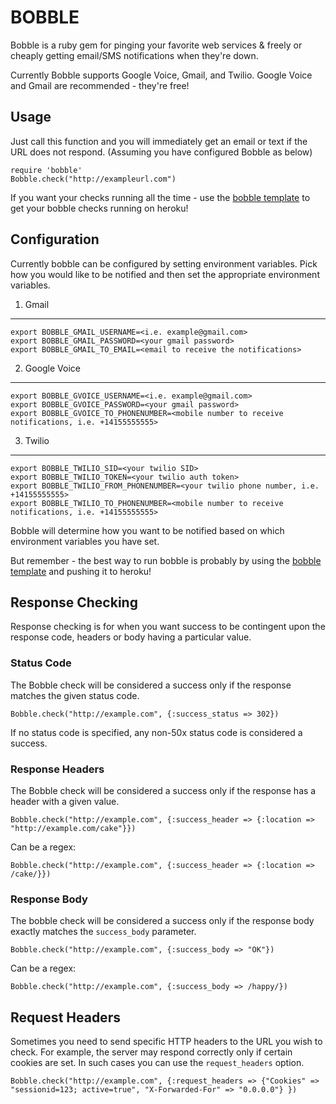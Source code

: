 BOBBLE
======

Bobble is a ruby gem for pinging your favorite web services &amp; freely or cheaply getting email/SMS notifications when they&#39;re down.

Currently Bobble supports Google Voice, Gmail, and Twilio. Google Voice and Gmail are recommended - they're free!


Usage
-----

Just call this function and you will immediately get an email or text if the URL does not respond. (Assuming you have configured Bobble as below)

    require 'bobble'
    Bobble.check("http://exampleurl.com")

If you want your checks running all the time - use the [bobble template](http://github.com/ahfarmer/bobble-template) to get your bobble checks running on heroku!


Configuration
------------

Currently bobble can be configured by setting environment variables. Pick how you would like to be notified and then set the appropriate environment variables.


1. Gmail
--------

    export BOBBLE_GMAIL_USERNAME=<i.e. example@gmail.com>
    export BOBBLE_GMAIL_PASSWORD=<your gmail password>
    export BOBBLE_GMAIL_TO_EMAIL=<email to receive the notifications>


2. Google Voice
---------------

    export BOBBLE_GVOICE_USERNAME=<i.e. example@gmail.com>
    export BOBBLE_GVOICE_PASSWORD=<your gmail password>
    export BOBBLE_GVOICE_TO_PHONENUMBER=<mobile number to receive notifications, i.e. +14155555555>


3. Twilio
---------

    export BOBBLE_TWILIO_SID=<your twilio SID>
    export BOBBLE_TWILIO_TOKEN=<your twilio auth token>
    export BOBBLE_TWILIO_FROM_PHONENUMBER=<your twilio phone number, i.e. +14155555555>
    export BOBBLE_TWILIO_TO_PHONENUMBER=<mobile number to receive notifications, i.e. +14155555555>


Bobble will determine how you want to be notified based on which environment variables you have set.

But remember - the best way to run bobble is probably by using the [bobble template](http://github.com/ahfarmer/bobble-template) and pushing it to heroku!



Response Checking
-----------------

Response checking is for when you want success to be contingent upon the response code, headers or body having a particular value.

### Status Code ###

The Bobble check will be considered a success only if the response matches the given status code.

    Bobble.check("http://example.com", {:success_status => 302})

If no status code is specified, any non-50x status code is considered a success.

### Response Headers ###

The Bobble check will be considered a success only if the response has a header with a given value.

    Bobble.check("http://example.com", {:success_header => {:location => "http://example.com/cake"}})

Can be a regex:

    Bobble.check("http://example.com", {:success_header => {:location => /cake/}})

### Response Body ###

The bobble check will be considered a success only if the response body exactly matches the `success_body` parameter.

    Bobble.check("http://example.com", {:success_body => "OK"})

Can be a regex:

    Bobble.check("http://example.com", {:success_body => /happy/})




Request Headers
---------------

Sometimes you need to send specific HTTP headers to the URL you wish to check. For example, the server may respond correctly only if certain cookies are set. In such cases you can use the `request_headers` option.

    Bobble.check("http://example.com", {:request_headers => {"Cookies" => "sessionid=123; active=true", "X-Forwarded-For" => "0.0.0.0"} })

